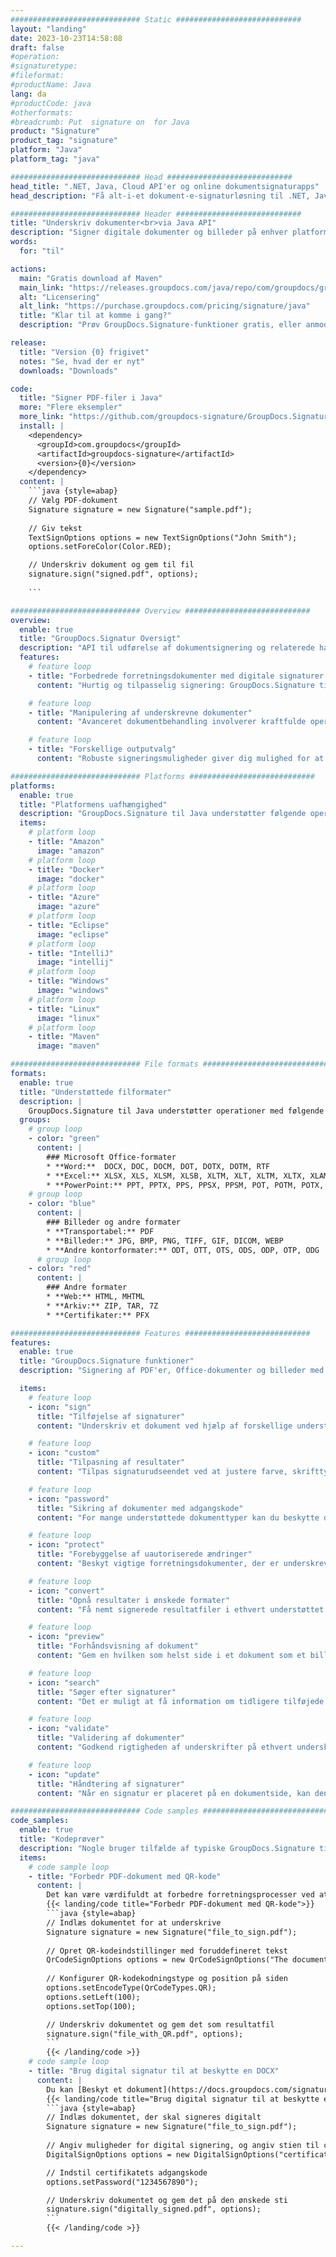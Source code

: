 ```yaml
---
############################# Static ############################
layout: "landing"
date: 2023-10-23T14:58:08
draft: false
#operation: 
#signaturetype: 
#fileformat: 
#productName: Java
lang: da
#productCode: java
#otherformats: 
#breadcrumb: Put  signature on  for Java
product: "Signature"
product_tag: "signature"
platform: "Java"
platform_tag: "java"

############################# Head ############################
head_title: ".NET, Java, Cloud API'er og online dokumentsignaturapps"
head_description: "Få alt-i-et dokument-e-signaturløsning til .NET, Java og cloud-baserede applikationer. Signer almindelige dokumentformater online ved hjælp af simpel træk og slip-funktion"

############################# Header ############################
title: "Underskriv dokumenter<br>via Java API"
description: "Signer digitale dokumenter og billeder på enhver platform ved hjælp af vores fleksible API'er og app-baserede løsninger til programmører og slutbrugere."
words:
  for: "til"

actions:
  main: "Gratis download af Maven"
  main_link: "https://releases.groupdocs.com/java/repo/com/groupdocs/groupdocs-signature/"
  alt: "Licensering"
  alt_link: "https://purchase.groupdocs.com/pricing/signature/java"
  title: "Klar til at komme i gang?"
  description: "Prøv GroupDocs.Signature-funktioner gratis, eller anmod om en licens"

release:
  title: "Version {0} frigivet"
  notes: "Se, hvad der er nyt"
  downloads: "Downloads"

code:
  title: "Signer PDF-filer i Java"
  more: "Flere eksempler"
  more_link: "https://github.com/groupdocs-signature/GroupDocs.Signature-for-Java"
  install: |
    <dependency>
      <groupId>com.groupdocs</groupId>
      <artifactId>groupdocs-signature</artifactId>
      <version>{0}</version>
    </dependency>
  content: |
    ```java {style=abap}  
    // Vælg PDF-dokument
    Signature signature = new Signature("sample.pdf");
    
    // Giv tekst
    TextSignOptions options = new TextSignOptions("John Smith");
    options.setForeColor(Color.RED);

    // Underskriv dokument og gem til fil
    signature.sign("signed.pdf", options);
    
    ```

############################# Overview ############################
overview:
  enable: true
  title: "GroupDocs.Signatur Oversigt"
  description: "API til udførelse af dokumentsignering og relaterede handlinger i Java-applikationer"
  features:
    # feature loop
    - title: "Forbedrede forretningsdokumenter med digitale signaturer i Java"
      content: "Hurtig og tilpasselig signering: GroupDocs.Signature til Java tilbyder en bred vifte af digitale signaturmuligheder til PDF'er, billeder og Office-dokumenter. Du kan bruge tekst, stregkoder, QR-koder, digitale certifikater, billeder eller skjulte metadata. Dokumentbehandlingen er hurtig og effektiv."

    # feature loop
    - title: "Manipulering af underskrevne dokumenter"
      content: "Avanceret dokumentbehandling involverer kraftfulde operationer på signerede dokumenter ved hjælp af GroupDocs.Signature til Java. Du kan søge efter og validere signaturer, der er blevet tilføjet til forretningsdokumenter, ved hjælp af forskellige nyttige kriterier. Derudover kan du få adgang til detaljerede oplysninger om dokumentet eller få forhåndsvisningsbilleder af dets sider."

    # feature loop
    - title: "Forskellige outputvalg"
      content: "Robuste signeringsmuligheder giver dig mulighed for at tilpasse outputtet til dokumenter, der er signeret med GroupDocs.Signature til Java. Du kan præcist placere enhver signatur på enhver dokumentside og konfigurere dens udseende på forskellige måder. Java API understøtter lagring af signerede forretningsdokumenter i adskillige understøttede formater og giver muligheder for at sikre dem med adgangskoder."

############################# Platforms ############################
platforms:
  enable: true
  title: "Platformens uafhængighed"
  description: "GroupDocs.Signature til Java understøtter følgende operativsystemer, rammer og pakkeadministratorer"
  items:
    # platform loop
    - title: "Amazon"
      image: "amazon"
    # platform loop
    - title: "Docker"
      image: "docker"
    # platform loop
    - title: "Azure"
      image: "azure"
    # platform loop
    - title: "Eclipse"
      image: "eclipse"
    # platform loop
    - title: "IntelliJ"
      image: "intellij"
    # platform loop
    - title: "Windows"
      image: "windows"
    # platform loop
    - title: "Linux"
      image: "linux"
    # platform loop
    - title: "Maven"
      image: "maven"

############################# File formats ############################
formats:
  enable: true
  title: "Understøttede filformater"
  description: |
    GroupDocs.Signature til Java understøtter operationer med følgende [filformater](https://docs.groupdocs.com/signature/java/supported-document-formats/).
  groups:
    # group loop
    - color: "green"
      content: |
        ### Microsoft Office-formater
        * **Word:**  DOCX, DOC, DOCM, DOT, DOTX, DOTM, RTF
        * **Excel:** XLSX, XLS, XLSM, XLSB, XLTM, XLT, XLTM, XLTX, XLAM, SXC, SpreadsheetML
        * **PowerPoint:** PPT, PPTX, PPS, PPSX, PPSM, POT, POTM, POTX, PPTM
    # group loop
    - color: "blue"
      content: |
        ### Billeder og andre formater
        * **Transportabel:** PDF
        * **Billeder:** JPG, BMP, PNG, TIFF, GIF, DICOM, WEBP
        * **Andre kontorformater:** ODT, OTT, OTS, ODS, ODP, OTP, ODG
      # group loop
    - color: "red"
      content: |
        ### Andre formater
        * **Web:** HTML, MHTML
        * **Arkiv:** ZIP, TAR, 7Z
        * **Certifikater:** PFX

############################# Features ############################
features:
  enable: true
  title: "GroupDocs.Signature funktioner"
  description: "Signering af PDF'er, Office-dokumenter og billeder med digitale signaturer"

  items:
    # feature loop
    - icon: "sign"
      title: "Tilføjelse af signaturer"
      content: "Underskriv et dokument ved hjælp af forskellige understøttede signaturtyper ved at placere en digital signatur præcis på en hvilken som helst position på enhver side."

    # feature loop
    - icon: "custom"
      title: "Tilpasning af resultater"
      content: "Tilpas signaturudseendet ved at justere farve, skrifttype, kant, rotation og andre funktioner for at opnå det ønskede resultat."

    # feature loop
    - icon: "password"
      title: "Sikring af dokumenter med adgangskode"
      content: "For mange understøttede dokumenttyper kan du beskytte det signerede dokument med en adgangskode."

    # feature loop
    - icon: "protect"
      title: "Forebyggelse af uautoriserede ændringer"
      content: "Beskyt vigtige forretningsdokumenter, der er underskrevet med et digitalt certifikat, mod uautoriserede ændringer."

    # feature loop
    - icon: "convert"
      title: "Opnå resultater i ønskede formater"
      content: "Få nemt signerede resultatfiler i ethvert understøttet format. Du kan også konvertere MS Word-dokumenter til PDF uden besvær."

    # feature loop
    - icon: "preview"
      title: "Forhåndsvisning af dokument"
      content: "Gem en hvilken som helst side i et dokument som et billede til fremtidig behandling."

    # feature loop
    - icon: "search"
      title: "Søger efter signaturer"
      content: "Det er muligt at få information om tidligere tilføjede signaturer i specifikke dokumenter."

    # feature loop
    - icon: "validate"
      title: "Validering af dokumenter"
      content: "Godkend rigtigheden af ​​underskrifter på ethvert underskrevet dokument."

    # feature loop
    - icon: "update"
      title: "Håndtering af signaturer"
      content: "Når en signatur er placeret på en dokumentside, kan den slettes, flyttes eller opdateres efter behov."

############################# Code samples ############################
code_samples:
  enable: true
  title: "Kodeprøver"
  description: "Nogle bruger tilfælde af typiske GroupDocs.Signature til Java-operationer"
  items:
    # code sample loop
    - title: "Forbedr PDF-dokument med QR-kode"
      content: |
        Det kan være værdifuldt at forbedre forretningsprocesser ved at tilføje [QR-koder](https://docs.groupdocs.com/signature/java/esign-document-with-qr-code-signature/) til specifikke sider af PDF-dokumenter. Der er et eksempel på, hvordan man tilføjer en QR-kode ved hjælp af GroupDocs.Signature til Java.
        {{< landing/code title="Forbedr PDF-dokument med QR-kode">}}
        ```java {style=abap}
        // Indlæs dokumentet for at underskrive
        Signature signature = new Signature("file_to_sign.pdf");
        
        // Opret QR-kodeindstillinger med foruddefineret tekst
        QrCodeSignOptions options = new QrCodeSignOptions("The document is approved by John Smith");
        
        // Konfigurer QR-kodekodningstype og position på siden
        options.setEncodeType(QrCodeTypes.QR);
        options.setLeft(100);
        options.setTop(100);

        // Underskriv dokumentet og gem det som resultatfil
        signature.sign("file_with_QR.pdf", options);
        ```
        {{< /landing/code >}}
    # code sample loop
    - title: "Brug digital signatur til at beskytte en DOCX"
      content: |
        Du kan [Beskyt et dokument](https://docs.groupdocs.com/signature/java/esign-document-with-digital-signature/) ved at bruge personlige eller virksomhedssignaturer gemt som digitale certifikater. Dokumenter sikret med certifikat kan ikke ændres uden at ugyldiggøre signaturen.
        {{< landing/code title="Brug digital signatur til at beskytte en DOCX">}}
        ```java {style=abap}   
        // Indlæs dokumentet, der skal signeres digitalt
        Signature signature = new Signature("file_to_sign.pdf");
        
        // Angiv muligheder for digital signering, og angiv stien til certifikatfilen
        DigitalSignOptions options = new DigitalSignOptions("certificate.pfx");

        // Indstil certifikatets adgangskode
        options.setPassword("1234567890");

        // Underskriv dokumentet og gem det på den ønskede sti
        signature.sign("digitally_signed.pdf", options);
        ```
        {{< /landing/code >}}

---
```

